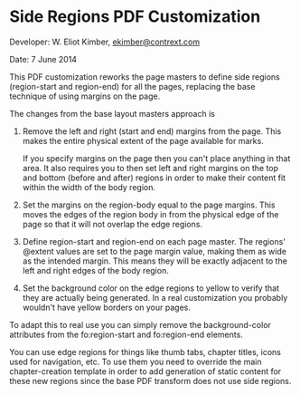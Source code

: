 Side Regions PDF Customization
==============================

Developer: W. Eliot Kimber, ekimber@contrext.com

Date: 7 June 2014

This PDF customization reworks the page masters to
define side regions (region-start and region-end) for
all the pages, replacing the base technique of using
margins on the page.

The changes from the base layout masters approach is

1. Remove the left and right (start and end) margins 
   from the page. This makes the entire physical extent 
   of the page available for marks.
   
   If you specify margins on the page then you can't place
   anything in that area. It also requires you to then
   set left and right margins on the top and bottom 
   (before and after) regions in order to make their content
   fit within the width of the body region.
   
2. Set the margins on the region-body equal to the page
   margins. This moves the edges of the region body in
   from the physical edge of the page so that it will
   not overlap the edge regions.
   
3. Define region-start and region-end on each page master.
   The regions' @extent values are set to the page margin
   value, making them as wide as the intended margin.
   This means they will be exactly adjacent to the left
   and right edges of the body region.
   
4. Set the background color on the edge regions to yellow
   to verify that they are actually being generated.
   In a real customization you probably wouldn't have
   yellow borders on your pages.
   
To adapt this to real use you can simply remove the background-color
attributes from the fo:region-start and fo:region-end elements.

You can use edge regions for things like thumb tabs, chapter titles,
icons used for navigation, etc. To use them you need to override
the main chapter-creation template in order to add generation of
static content for these new regions since the base PDF transform
does not use side regions.

         